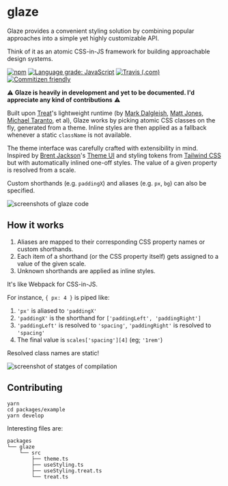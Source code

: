 # glaze

Glaze provides a convenient styling solution by combining popular approaches into a simple yet highly customizable API.

Think of it as an atomic CSS-in-JS framework for building approachable design systems.

[![npm](https://img.shields.io/npm/v/glaze)](https://www.npmjs.com/package/glaze)
[![Language grade: JavaScript](https://img.shields.io/lgtm/grade/javascript/g/kripod/glaze.svg?logo=lgtm&logoWidth=18)](https://lgtm.com/projects/g/kripod/glaze/context:javascript)
[![Travis (.com)](https://img.shields.io/travis/com/kripod/glaze)](https://travis-ci.com/kripod/glaze)
[![Commitizen friendly](https://img.shields.io/badge/commitizen-friendly-brightgreen.svg)](https://commitizen.github.io/cz-cli/)

⚠️ **Glaze is heavily in development and yet to be documented. I'd appreciate any kind of contributions** ⚠️

Built upon [Treat](https://github.com/seek-oss/treat)'s lightweight runtime (by [Mark Dalgleish](https://twitter.com/markdalgleish), [Matt Jones](https://twitter.com/mattcompiles), [Michael Taranto](https://twitter.com/michaeltaranto), et al), Glaze works by picking atomic CSS classes on the fly, generated from a theme. Inline styles are then applied as a fallback whenever a static `className` is not available.

The theme interface was carefully crafted with extensibility in mind. Inspired by [Brent Jackson](https://twitter.com/jxnblk)'s [Theme UI](https://theme-ui.com) and styling tokens from [Tailwind CSS](https://tailwindcss.com) but with automatically inlined one-off styles. The value of a given property is resolved from a scale.

Custom shorthands (e.g. `paddingX`) and aliases (e.g. `px`, `bg`) can also be specified.

![screenshots of glaze code](https://pbs.twimg.com/media/ETrGtitXkAIsl63?format=jpg&name=large)

## How it works

1. Aliases are mapped to their corresponding CSS property names or custom shorthands.
2. Each item of a shorthand (or the CSS property itself) gets assigned to a value of the given scale.
3. Unknown shorthands are applied as inline styles.

It's like Webpack for CSS-in-JS.

For instance, `{ px: 4 }` is piped like:

1. `'px'` is aliased to `'paddingX'`
2. `'paddingX'` is the shorthand for `['paddingLeft', 'paddingRight']`
3. `'paddingLeft'` is resolved to `'spacing'`, `'paddingRight'` is resolved to `'spacing'`
4. The final value is `scales['spacing'][4]` (eg; `'1rem'`)

Resolved class names are static!

![screenshot of statges of compilation](https://pbs.twimg.com/media/ETrMtJ7WoAAKniV?format=jpg&name=large)

## Contributing

```
yarn
cd packages/example
yarn develop
```

Interesting files are:

```
packages
└── glaze
    └── src
        ├── theme.ts
        ├── useStyling.ts
        ├── useStyling.treat.ts
        └── treat.ts
```
